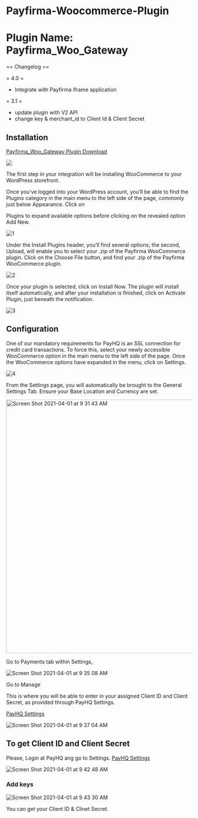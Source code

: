 # Payfirma-Woocommerce-Plugin

# Plugin Name: Payfirma_Woo_Gateway

== Changelog ==

= 4.0 = 
* Integrate with Payfirma iframe application 


= 3.1 = 
* update plugin with V2 API 
* change key & merchant_id to Client Id & Client Secret


## Installation

[Payfirma_Woo_Gateway Plugin Download](https://github.com/Payfirma/New_Payfirma_Woo_Gateway/blob/master/download/Payfirma_Woo_Gateway.zip)

<img src="https://user-images.githubusercontent.com/67436452/153296717-3f6af80f-7a5f-4fe0-850c-7e3332c022be.png" />


The first step in your integration will be installing WooCommerce to your WordPress storefront.

Once you’ve logged into your WordPress account, you’ll be able to find the Plugins category in the main menu to the left side of the page, commonly just below Appearance. Click on

Plugins to expand available options before clicking on the revealed option
Add New.

![1](https://user-images.githubusercontent.com/67436452/113324599-282db580-92cc-11eb-8ddd-f895eda8fe55.png)


Under the Install Plugins header, you’ll find several options; the second, Upload, will enable you to select your .zip of the Payfirma WooCommerce plugin. Click on the Choose File button, and find your .zip of the Payfirma WooCommerce plugin.

![2](https://user-images.githubusercontent.com/67436452/113324873-7a6ed680-92cc-11eb-99a4-0ede994c18c2.png)

Once your plugin is selected, click on Install Now. The plugin will install itself automatically, and after your installation is finished, click on Activate Plugin, just beneath the notification.

![3](https://user-images.githubusercontent.com/67436452/113324927-8d81a680-92cc-11eb-8a3c-26c99740f3c1.png)


## Configuration

One of our mandatory requirements for PayHQ is an SSL connection for credit card transactions. To force this, select your newly accessible WooCommerce option in the main menu to the left side of the page. Once the WooCommerce options have expanded in the menu, click on Settings.

![4](https://user-images.githubusercontent.com/67436452/113325053-bb66eb00-92cc-11eb-83e5-6355fb225484.png)


From the Settings page, you will automatically be brought to the General Settings Tab. Ensure your Base Location and Currency are set.

<img width="688" alt="Screen Shot 2021-04-01 at 9 31 43 AM" src="https://user-images.githubusercontent.com/67436452/113325332-231d3600-92cd-11eb-8ff9-4149c5204af8.png">


Go to Payments tab within Settings,

![Screen Shot 2021-04-01 at 9 35 08 AM](https://user-images.githubusercontent.com/67436452/113325663-958e1600-92cd-11eb-937d-925813e497ec.png)

Go to Manage 

This is where you will be able to enter in your assigned Client ID and Client Secret, as provided through PayHQ Settings.

[PayHQ Settings](https://hq.payfirma.com/#/settings/ecommerce)

![Screen Shot 2021-04-01 at 9 37 04 AM](https://user-images.githubusercontent.com/67436452/113325971-f0c00880-92cd-11eb-82bd-c84516cab7fe.png)



## To get Client ID and Client Secret
Please, Login at PayHQ ang go to Settings.
[PayHQ Settings](https://hq.payfirma.com/#/settings/ecommerce)

![Screen Shot 2021-04-01 at 9 42 48 AM](https://user-images.githubusercontent.com/67436452/113326535-a55a2a00-92ce-11eb-93e1-e01059b9203d.png)

### Add keys

![Screen Shot 2021-04-01 at 9 43 30 AM](https://user-images.githubusercontent.com/67436452/113326600-bd31ae00-92ce-11eb-80c0-e6d4636d630e.png)

You can get your Client ID & Clinet Secret.


